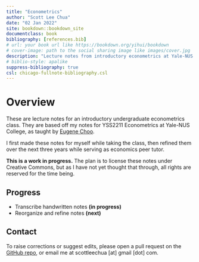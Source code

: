 ```yaml
--- 
title: "Econometrics"
author: "Scott Lee Chua"
date: "02 Jan 2022"
site: bookdown::bookdown_site
documentclass: book
bibliography: [references.bib]
# url: your book url like https://bookdown.org/yihui/bookdown
# cover-image: path to the social sharing image like images/cover.jpg
description: "Lecture notes from introductory econometrics at Yale-NUS College."
# biblio-style: apalike
suppress-bibliography: true
csl: chicago-fullnote-bibliography.csl
---
```


# Overview

These are lecture notes for an introductory undergraduate econometrics class. They are based off my notes for YSS2211 Econometrics at Yale-NUS College, as taught by [Eugene Choo](https://scholar.google.com/citations?user=E0B6j9AAAAAJ&hl=en).

I first made these notes for myself while taking the class, then refined them over the next three years while serving as economics peer tutor.

**This is a work in progress.** The plan is to license these notes under Creative Commons, but as I have not yet thought that through, all rights are reserved for the time being.

## Progress
- Transcribe handwritten notes **(in progress)**
- Reorganize and refine notes **(next)**

## Contact

To raise corrections or suggest edits, please open a pull request on the [GitHub repo](https://github.com/scottleechua/metrics), or email me at scottleechua [at] gmail [dot] com.


